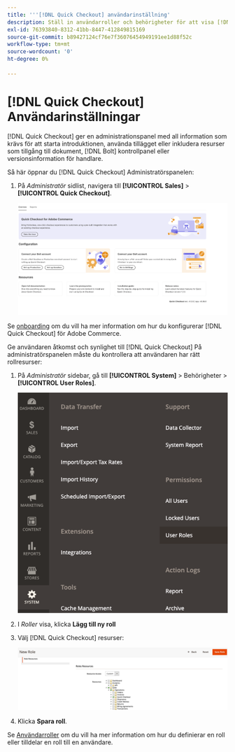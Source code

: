 ```yaml
---
title: '''[!DNL Quick Checkout] användarinställning'
description: Ställ in användarroller och behörigheter för att visa [!DNL Quick Checkout] Administratörspanelen.
exl-id: 76393840-8312-41bb-8447-412849815169
source-git-commit: b89427124cf76e7f36076454949191ee1d88f52c
workflow-type: tm+mt
source-wordcount: '0'
ht-degree: 0%

---
```


# [!DNL Quick Checkout] Användarinställningar

[!DNL Quick Checkout] ger en administrationspanel med all information som krävs för att starta introduktionen, använda tillägget eller inkludera resurser som tillgång till dokument, [!DNL Bolt] kontrollpanel eller versionsinformation för handlare.

Så här öppnar du [!DNL Quick Checkout] Administratörspanelen:

1. På _Administratör_ sidlist, navigera till **[!UICONTROL Sales]** > **[!UICONTROL Quick Checkout]**.

   ![Snabbutcheckning av meny](assets/overview-admin-panel.png)

Se [onboarding](../quick-checkout/onboarding.md) om du vill ha mer information om hur du konfigurerar [!DNL Quick Checkout] för Adobe Commerce.

Ge användaren åtkomst och synlighet till [!DNL Quick Checkout] På administratörspanelen måste du kontrollera att användaren har rätt rollresurser:

1. På _Administratör_ sidebar, gå till **[!UICONTROL System]** > Behörigheter > **[!UICONTROL User Roles]**.

   ![Användarroller](assets/user-roles-small.png)

1. I _Roller_ visa, klicka **Lägg till ny roll**
1. Välj [!DNL Quick Checkout] resurser:

   ![Snabb utcheckning av roller och behörigheter](assets/role-resource-quick-checkout.png)

1. Klicka **Spara roll**.

Se [Användarroller](https://docs.magento.com/user-guide/system/permissions-user-roles.html) om du vill ha mer information om hur du definierar en roll eller tilldelar en roll till en användare.
